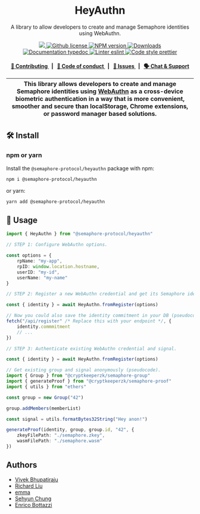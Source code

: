 <p align="center">
    <h1 align="center">
        HeyAuthn
    </h1>
    <p align="center">A library to allow developers to create and manage Semaphore identities using WebAuthn.</p>
</p>

<p align="center">
    <a href="https://github.com/semaphore-protocol">
        <img src="https://img.shields.io/badge/project-Semaphore-blue.svg?style=flat-square">
    </a>
    <a href="https://github.com/semaphore-protocol/semaphore/blob/main/LICENSE">
        <img alt="Github license" src="https://img.shields.io/github/license/semaphore-protocol/semaphore.svg?style=flat-square">
    </a>
    <a href="https://www.npmjs.com/package/@semaphore-protocol/heyauthn">
        <img alt="NPM version" src="https://img.shields.io/npm/v/@semaphore-protocol/heyauthn?style=flat-square" />
    </a>
    <a href="https://npmjs.org/package/@semaphore-protocol/heyauthn">
        <img alt="Downloads" src="https://img.shields.io/npm/dm/@semaphore-protocol/heyauthn.svg?style=flat-square" />
    </a>
    <a href="https://js.semaphore.appliedzkp.org/heyauthn">
        <img alt="Documentation typedoc" src="https://img.shields.io/badge/docs-typedoc-744C7C?style=flat-square">
    </a>
    <a href="https://eslint.org/">
        <img alt="Linter eslint" src="https://img.shields.io/badge/linter-eslint-8080f2?style=flat-square&logo=eslint" />
    </a>
    <a href="https://prettier.io/">
        <img alt="Code style prettier" src="https://img.shields.io/badge/code%20style-prettier-f8bc45?style=flat-square&logo=prettier" />
    </a>
</p>

<div align="center">
    <h4>
        <a href="https://github.com/semaphore-protocol/semaphore/blob/main/CONTRIBUTING.md">
            👥 Contributing
        </a>
        <span>&nbsp;&nbsp;|&nbsp;&nbsp;</span>
        <a href="https://github.com/semaphore-protocol/semaphore/blob/main/CODE_OF_CONDUCT.md">
            🤝 Code of conduct
        </a>
        <span>&nbsp;&nbsp;|&nbsp;&nbsp;</span>
        <a href="https://github.com/semaphore-protocol/semaphore/contribute">
            🔎 Issues
        </a>
        <span>&nbsp;&nbsp;|&nbsp;&nbsp;</span>
        <a href="https://semaphore.appliedzkp.org/discord">
            🗣️ Chat &amp; Support
        </a>
    </h4>
</div>

| This library allows developers to create and manage Semaphore identities using [WebAuthn](https://webauthn.io/) as a cross-device biometric authentication in a way that is more convenient, smoother and secure than localStorage, Chrome extensions, or password manager based solutions. |
| ------------------------------------------------------------------------------------------------------------------------------------------------------------------------------------------------------------------------------------------------------------------------------------------- |

## 🛠 Install

### npm or yarn

Install the `@semaphore-protocol/heyauthn` package with npm:

```bash
npm i @semaphore-protocol/heyauthn
```

or yarn:

```bash
yarn add @semaphore-protocol/heyauthn
```

## 📜 Usage

```typescript
import { HeyAuthn } from "@semaphore-protocol/heyauthn"

// STEP 1: Configure WebAuthn options.

const options = {
    rpName: "my-app",
    rpID: window.location.hostname,
    userID: "my-id",
    userName: "my-name"
}

// STEP 2: Register a new WebAuthn credential and get its Semaphore identity.

const { identity } = await HeyAuthn.fromRegister(options)

// Now you could also save the identity commitment in your DB (pseudocode).
fetch("/api/register" /* Replace this with your endpoint */, {
    identity.commmitment
    // ...
})

// STEP 3: Authenticate existing WebAuthn credential and signal.

const { identity } = await HeyAuthn.fromRegister(options)

// Get existing group and signal anonymously (pseudocode).
import { Group } from "@cryptkeeperzk/semaphore-group"
import { generateProof } from "@cryptkeeperzk/semaphore-proof"
import { utils } from "ethers"

const group = new Group("42")

group.addMembers(memberList)

const signal = utils.formatBytes32String("Hey anon!")

generateProof(identity, group, group.id, "42", {
    zkeyFilePath: "./semaphore.zkey",
    wasmFilePath: "./semaphore.wasm"
})
```

## Authors

-   [Vivek Bhupatiraju](https://github.com/vb7401)
-   [Richard Liu](https://github.com/rrrliu)
-   [emma](https://github.com/emmaguo13)
-   [Sehyun Chung](https://github.com/sehyunc)
-   [Enrico Bottazzi](https://github.com/enricobottazzi)
